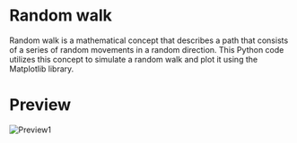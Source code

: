 # Random walk

Random walk is a mathematical concept that describes a path that consists of a series of random movements in a random direction. This Python code utilizes this concept to simulate a random walk and plot it using the Matplotlib library.

# Preview

![Preview1](https://user-images.githubusercontent.com/113952514/223465490-0e84a568-ca2e-464b-a863-0ef75e8b87d7.jpg)
